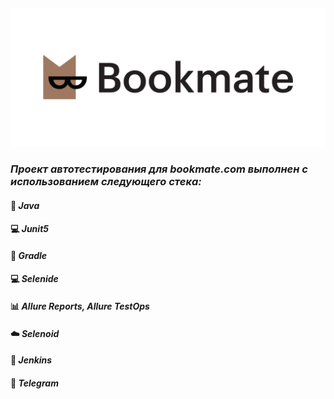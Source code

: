 #### ![bookmate](src/test/resources/img/bookmate1.png)
### ***Проект автотестирования для bookmate.com выполнен с использованием следующего стека:***
#### :muscle: *Java*
#### :computer: *Junit5*
#### :construction_worker: *Gradle*
#### :computer: *Selenide*
#### :bar_chart: *Allure Reports, Allure TestOps*
#### :cloud: *Selenoid*
#### :construction_worker: *Jenkins*
#### :iphone: *Telegram*
